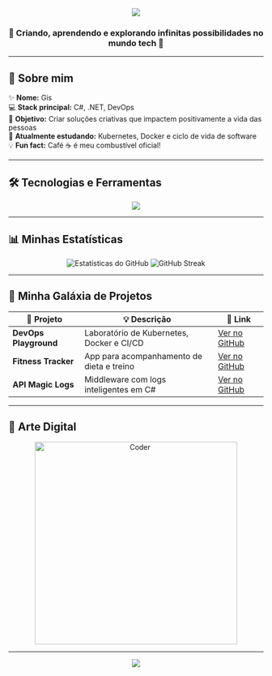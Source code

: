 <!-- Banner principal -->
<p align="center">
  <img src="https://capsule-render.vercel.app/api?type=waving&color=0:ff6ec4,100:7873f5&height=200&section=header&text=Bem-vindo%20ao%20meu%20Universo!&fontSize=40&fontColor=fff&animation=fadeIn" />
</p>

<!-- Mensagem de destaque -->
<h3 align="center">🚀 Criando, aprendendo e explorando infinitas possibilidades no mundo tech 🌌</h3>

---

## 🌟 Sobre mim
✨ **Nome:** Gis  
💻 **Stack principal:** C#, .NET, DevOps  
🎯 **Objetivo:** Criar soluções criativas que impactem positivamente a vida das pessoas  
🌱 **Atualmente estudando:** Kubernetes, Docker e ciclo de vida de software  
💡 **Fun fact:** Café ☕ é meu combustível oficial!

---

## 🛠️ Tecnologias e Ferramentas
<p align="center">
  <img src="https://skillicons.dev/icons?i=cs,dotnet,docker,kubernetes,git,github,linux,azure,postgresql,mysql" />
</p>

---

## 📊 Minhas Estatísticas
<p align="center">
  <img src="https://github-readme-stats.vercel.app/api?username=SeuUsuario&show_icons=true&theme=tokyonight" alt="Estatísticas do GitHub" />
  <img src="https://github-readme-streak-stats.herokuapp.com?user=SeuUsuario&theme=tokyonight" alt="GitHub Streak" />
</p>

---

## 🌌 Minha Galáxia de Projetos
| 🚀 Projeto | 💡 Descrição | 🔗 Link |
|------------|-------------|--------|
| **DevOps Playground** | Laboratório de Kubernetes, Docker e CI/CD | [Ver no GitHub](#) |
| **Fitness Tracker** | App para acompanhamento de dieta e treino | [Ver no GitHub](#) |
| **API Magic Logs** | Middleware com logs inteligentes em C# | [Ver no GitHub](#) |

---

## 🎨 Arte Digital
<p align="center">
  <img src="https://media.giphy.com/media/QTfX9Ejfra3ZmNxh6B/giphy.gif" width="400" alt="Coder" />
</p>

---

<!-- Footer com efeito -->
<p align="center">
  <img src="https://capsule-render.vercel.app/api?type=waving&color=0:7873f5,100:ff6ec4&height=120&section=footer" />
</p>
